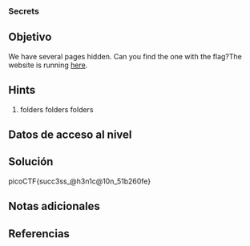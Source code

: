 ### Secrets
## Objetivo
We have several pages hidden. Can you find the one with the flag?The website is running [here](http://saturn.picoctf.net:62050/).
## Hints
1. folders folders folders
## Datos de acceso al nivel
## Solución
picoCTF{succ3ss_@h3n1c@10n_51b260fe}
## Notas adicionales
## Referencias